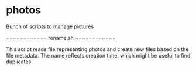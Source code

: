 # photos
Bunch of scripts to manage pictures

============ rename.sh ============

This script reads file representing photos and create new files based on the file metadata.
The name reflects creation time, which might be useful to find duplicates.
